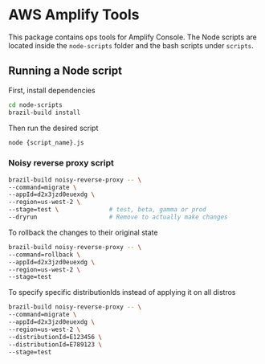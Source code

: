 # AWS Amplify Tools

This package contains ops tools for Amplify Console. The Node scripts are located inside the `node-scripts` folder and the bash scripts under `scripts`. 

## Running a Node script

First, install dependencies 

```bash
cd node-scripts
brazil-build install
```

Then run the desired script

```bash
node {script_name}.js
```

### Noisy reverse proxy script

```bash
brazil-build noisy-reverse-proxy -- \
--command=migrate \
--appId=d2x3jzd0euexdg \
--region=us-west-2 \
--stage=test \              # test, beta, gamma or prod
--dryrun                    # Remove to actually make changes
```

To rollback the changes to their original state

```bash
brazil-build noisy-reverse-proxy -- \
--command=rollback \
--appId=d2x3jzd0euexdg \
--region=us-west-2 \
--stage=test
```

To specify specific distributionIds instead of applying it on all distros

```bash
brazil-build noisy-reverse-proxy -- \
--command=migrate \
--appId=d2x3jzd0euexdg \
--region=us-west-2 \
--distributionId=E123456 \
--distributionId=E789123 \
--stage=test
```